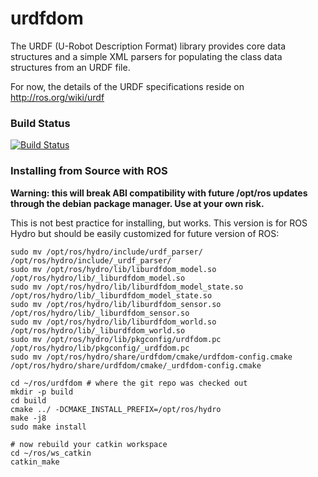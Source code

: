 urdfdom
===========

The URDF (U-Robot Description Format) library provides core data structures and a simple XML parsers for populating the class data structures from an URDF file.

For now, the details of the URDF specifications reside on http://ros.org/wiki/urdf
  
### Build Status
[![Build Status](https://travis-ci.org/ros/urdfdom.png)](https://travis-ci.org/ros/urdfdom)

### Installing from Source with ROS

**Warning: this will break ABI compatibility with future /opt/ros updates through the debian package manager. Use at your own risk.**

This is not best practice for installing, but works. This version is for ROS Hydro but should be easily customized for future version of ROS:

```
sudo mv /opt/ros/hydro/include/urdf_parser/ /opt/ros/hydro/include/_urdf_parser/
sudo mv /opt/ros/hydro/lib/liburdfdom_model.so /opt/ros/hydro/lib/_liburdfdom_model.so
sudo mv /opt/ros/hydro/lib/liburdfdom_model_state.so /opt/ros/hydro/lib/_liburdfdom_model_state.so
sudo mv /opt/ros/hydro/lib/liburdfdom_sensor.so /opt/ros/hydro/lib/_liburdfdom_sensor.so
sudo mv /opt/ros/hydro/lib/liburdfdom_world.so /opt/ros/hydro/lib/_liburdfdom_world.so
sudo mv /opt/ros/hydro/lib/pkgconfig/urdfdom.pc /opt/ros/hydro/lib/pkgconfig/_urdfdom.pc
sudo mv /opt/ros/hydro/share/urdfdom/cmake/urdfdom-config.cmake /opt/ros/hydro/share/urdfdom/cmake/_urdfdom-config.cmake

cd ~/ros/urdfdom # where the git repo was checked out
mkdir -p build
cd build
cmake ../ -DCMAKE_INSTALL_PREFIX=/opt/ros/hydro
make -j8
sudo make install

# now rebuild your catkin workspace
cd ~/ros/ws_catkin
catkin_make
```
